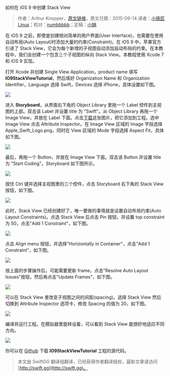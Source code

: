 如何在 iOS 9 中创建 Stack View

> 作者：Arthur Knopper，[原文链接](http://www.ioscreator.com/tutorials/stack-view-tutorial/)，原文日期：2015-09-14
> 译者：[小铁匠Linus](http://weibo.com/linusling)；校对：[numbbbbb](https://github.com/numbbbbb)；定稿：[小锅](http://www.jianshu.com/users/3b40e55ec6d5/latest_articles)
  










在 iOS 9 之前，即使是创建相对简单的用户界面(User Interface)，也需要在使用自动布局(Auto Layout)时添加大量的约束(Constraint)。在 iOS 9 中，苹果官方引进了 Stack View，它会为每个新增的子视图自动添加自动布局的约束。在本教程中，我们会创建一个包含三个子视图的纵向 Stack View。本教程使用 Xcode 7 和 iOS 9 实现。



打开 Xcode 并创建 Single View Application，product name 填写 **IO9StackViewTutorial**，然后填好 Organization Name 和 Organization Identifier，Language 选择 Swift，Devices 选择 iPhone，具体设置如下图。

![](http://swift.gg/img/articles/stack-view-tutorial/format=1500w1444269943.108628)

进入 **Storyboard**，从界面右下角的 Object Library 里拖一个 Label 控件到主视图的上部。双击该 Label 并设置 title 为 "Swift"。从 Object Library 再拖一个 Image View，并放在 Label 下面。点击[下载](http://www.ioscreator.com/s/Apple_Swift_Logo2x.png)这张图片，把它添加到工程。选中 Image View 点击 Attribute Inspector。在 Image View 区域的 Image 字段选择 Apple\_Swift\_Logo.png，同时在 View 区域的 Mode 字段选择 Aspect Fit，具体如下图。

![](http://swift.gg/img/articles/stack-view-tutorial/format=750w1444269943.275595)

最后，再拖一个 Button，并放在 Image View 下面。双击该 Button 并设置 title 为 "Start Coding"。Storyboard 如下图所示。

![](http://swift.gg/img/articles/stack-view-tutorial/format=1500w1444269943.340582)

按住 Ctrl 键并选择主视图里的三个控件，点击 Storyboard 右下角的 Stack View 按钮，如下图。

![](http://swift.gg/img/articles/stack-view-tutorial/format=300w1444269943.463557)

此时，Stack View 已经创建好了，唯一要做的事情就是设置自动布局约束(Auto Layout Constraints)。点选 Stack View 后点击 Pin 按钮，并设置 top constraint 为 50，点击"Add 1 Constraint"，如下图。

![](http://swift.gg/img/articles/stack-view-tutorial/format=750w1444269943.529544)

点击 Align menu 按钮，并选择"Horizontally in Container"，点击"Add 1 Constraint"，如下图。

![](http://swift.gg/img/articles/stack-view-tutorial/format=750w1444269943.693511)

按上面的步骤操作后，可能需要更新 frame，点击"Resolve Auto Layout Issues"按钮，然后再点击"Update Frames"，如下图。

![](http://swift.gg/img/articles/stack-view-tutorial/format=750w1444269943.858478)

可以在 Stack View 里改变子视图之间的间距(spacing)。选择 Stack View 然后切换到 Attribute Inspector 选项卡，修改 Spacing 的值为 20，如下图。

![](http://swift.gg/img/articles/stack-view-tutorial/format=750w1444269943.973455)

编译并运行工程。在模拟器里旋转设备，可以看到 Stack View 能很好地适应不同方向。

![](http://swift.gg/img/articles/stack-view-tutorial/format=1500w1444269944.038442)

你可以在 [Github](https://github.com/ioscreator/ioscreator) 下载 **IO9StackViewTutorial** 工程的源代码。
> 本文由 SwiftGG 翻译组翻译，已经获得作者翻译授权，最新文章请访问 [http://swift.gg](http://swift.gg)。